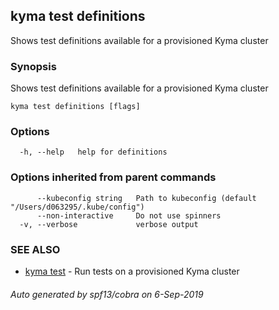 ## kyma test definitions

Shows test definitions available for a provisioned Kyma cluster

### Synopsis

Shows test definitions available for a provisioned Kyma cluster

```
kyma test definitions [flags]
```

### Options

```
  -h, --help   help for definitions
```

### Options inherited from parent commands

```
      --kubeconfig string   Path to kubeconfig (default "/Users/d063295/.kube/config")
      --non-interactive     Do not use spinners
  -v, --verbose             verbose output
```

### SEE ALSO

* [kyma test](kyma_test.md)	 - Run tests on a provisioned Kyma cluster

###### Auto generated by spf13/cobra on 6-Sep-2019
